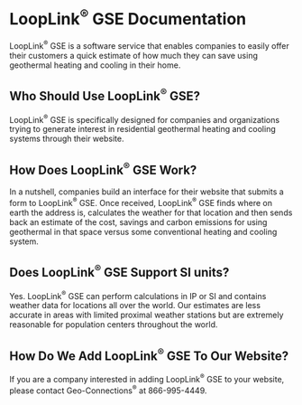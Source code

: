 # LoopLink<sup>&reg;</sup> GSE Documentation

LoopLink<sup>&reg;</sup> GSE is a software service that enables companies to easily offer their customers a quick estimate of how much they can save using geothermal heating and cooling in their home.

## Who Should Use LoopLink<sup>&reg;</sup> GSE?
LoopLink<sup>&reg;</sup> GSE is specifically designed for companies and organizations trying to generate interest in residential geothermal heating and cooling systems through their website.

## How Does LoopLink<sup>&reg;</sup> GSE Work?
In a nutshell, companies build an interface for their website that submits a form to LoopLink<sup>&reg;</sup> GSE. Once received,  LoopLink<sup>&reg;</sup> GSE finds where on earth the address is, calculates the weather for that location and then sends back an estimate of the cost, savings and carbon emissions for using geothermal in that space versus some conventional heating and cooling system.

## Does LoopLink<sup>&reg;</sup> GSE Support SI units?
Yes. LoopLink<sup>&reg;</sup> GSE can perform calculations in IP or SI and contains weather data for locations all over the world. Our estimates are less accurate in areas with limited proximal weather stations but are extremely reasonable for population centers throughout the world.

## How Do We Add LoopLink<sup>&reg;</sup> GSE To Our Website?
If you are a company interested in adding LoopLink<sup>&reg;</sup> GSE to your website, please contact Geo-Connections<sup>&reg;</sup> at 866-995-4449.